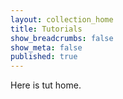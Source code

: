 ```yaml
---
layout: collection_home
title: Tutorials
show_breadcrumbs: false
show_meta: false
published: true
---
```


Here is tut home.
